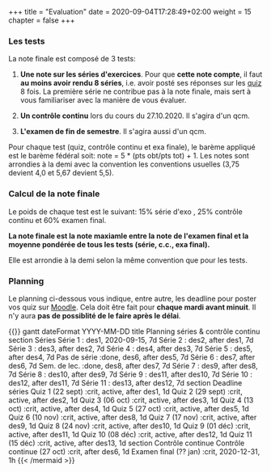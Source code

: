+++
title = "Evaluation"
date = 2020-09-04T17:28:49+02:00
weight = 15 
chapter = false
+++

### Les tests

La note finale est composé de 3 tests:

1) **Une note sur les séries d'exercices**. Pour que **cette note compte**, il faut **au moins avoir rendu 8 séries**, i.e. avoir posté ses réponses sur les [quiz](https://moodle.unige.ch/course/view.php?id=8193) 8 fois.  La première série ne contribue pas à la note finale, mais sert à vous familiariser avec la manière de vous évaluer. 

2) **Un contrôle continu** lors du cours du 27.10.2020. Il s'agira d'un qcm. 


3) **L'examen de fin de semestre**. Il s'agira aussi d'un qcm.

Pour chaque test (quiz, contrôle continu et exa finale), le barème appliqué est le barème fédéral soit: note = 5 * (pts obt/pts tot) + 1. Les notes sont arrondies à la demi avec la convention les conventions usuelles (3,75 devient 4,0 et 5,67 devient 5,5).


### Calcul de la note finale

Le poids de chaque test  est le suivant: 15% série d'exo , 25% contrôle continu et 60% examen final.

**La note finale est la note maxiamle entre la note de l'examen final et la moyenne pondérée de tous les tests (série, c.c., exa final).** 

Elle est arrondie à la demi selon la même convention que pour les tests.

### Planning 

Le planning ci-dessous vous indique, entre autre, les deadline pour poster vos quiz sur [Moodle](https://moodle.unige.ch/course/view.php?id=8193). Cela doit être fait pour **chaque mardi avant minuit**. Il n'y aura **pas de possiblité de le faire après le délai**.

{{<mermaid>}}
gantt
        dateFormat  YYYY-MM-DD
        title Planning séries & contrôle continu
        section Séries 
        Série 1            :    des1, 2020-09-15, 7d
        Série 2            :    des2, after des1, 7d
        Série 3            :    des3, after des2, 7d
        Série 4            :    des4, after des3, 7d
        Série 5            :    des5, after des4, 7d
        Pas de série       :done,    des6, after des5, 7d
        Série 6            :    des7, after des6, 7d
        Sem. de lec. :done,  des8, after des7, 7d
        Série 7            :    des9, after des8, 7d
        Série 8            :    des10, after des9, 7d
        Série 9            :    des11, after des10, 7d
        Série 10           :    des12, after des11, 7d
        Série 11           :    des13, after des12, 7d
        section Deadline séries
        Quiz 1 (22 sept)            :crit, active, after des1, 1d
        Quiz 2 (29 sept)            :crit, active, after des2, 1d
        Quiz 3 (06 oct)             :crit, active, after des3, 1d
        Quiz 4 (13 oct)             :crit, active, after des4, 1d
        Quiz 5 (27 oct)             :crit, active, after des5, 1d
        Quiz 6 (10 nov)             :crit, active, after des8, 1d
        Quiz 7 (17 nov)             :crit, active, after des9, 1d
        Quiz 8 (24 nov)             :crit, active, after des10, 1d
        Quiz 9 (01 déc)             :crit, active, after des11, 1d
        Quiz 10 (08 déc)             :crit, active, after des12, 1d
        Quiz 11 (15 déc)             :crit, active, after des13, 1d
        section Contrôle continue 
        Contrôle continue (27 oct)          :crit, after des6, 1d
        Examen final (?? jan)               :crit, 2020-12-31, 1h
{{< /mermaid >}}


<!--
to insert a gif, must save the gif into a folder in which the gif will appear.

![Dance](/Syllabus/dance.gif?classes=shadow)

![Minion](https://octodex.github.com/images/minion.png)

![Alt Text](https://media.giphy.com/media/vFKqnCdLPNOKc/giphy.gif?width=500px)
-->

